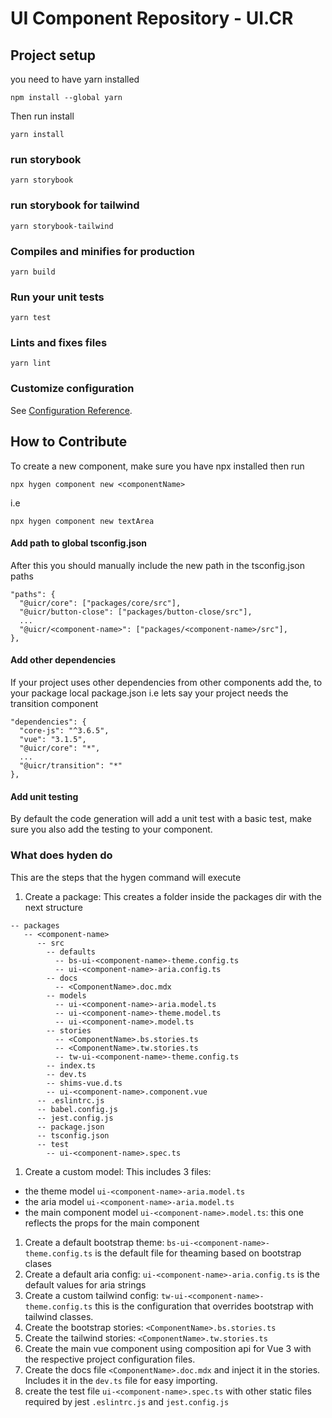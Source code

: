 # UI Component Repository - UI.CR

## Project setup
you need to have yarn installed
```
npm install --global yarn
```
Then run install
```
yarn install
```

### run storybook
```
yarn storybook
```

### run storybook for tailwind
```
yarn storybook-tailwind
```

### Compiles and minifies for production
```
yarn build
```

### Run your unit tests
```
yarn test
```

### Lints and fixes files
```
yarn lint
```

### Customize configuration
See [Configuration Reference](https://cli.vuejs.org/config/).


## How to Contribute
To create a new component, make sure you have npx installed
then run
```
npx hygen component new <componentName>
```
i.e
```
npx hygen component new textArea
```
#### Add path to global tsconfig.json
After this you should manually include the new path in the tsconfig.json paths
```
"paths": {
  "@uicr/core": ["packages/core/src"],
  "@uicr/button-close": ["packages/button-close/src"],
  ...
  "@uicr/<component-name>": ["packages/<component-name>/src"],
},
```

#### Add other dependencies
If your project uses other dependencies from other components add the, to your package local package.json
i.e lets say your project needs the transition component
```
"dependencies": {
  "core-js": "^3.6.5",
  "vue": "3.1.5",
  "@uicr/core": "*",
  ...
  "@uicr/transition": "*"
},
```

#### Add unit testing
By default the code generation will add a unit test with a basic test, make sure you also add the testing to your component.

### What does hyden do
This are the steps that the hygen command will execute
1. Create a package: This creates a folder inside the packages dir with the next structure
```
-- packages
   -- <component-name>
      -- src
        -- defaults
          -- bs-ui-<component-name>-theme.config.ts
          -- ui-<component-name>-aria.config.ts
        -- docs
          -- <ComponentName>.doc.mdx
        -- models
          -- ui-<component-name>-aria.model.ts
          -- ui-<component-name>-theme.model.ts
          -- ui-<component-name>.model.ts
        -- stories
          -- <ComponentName>.bs.stories.ts
          -- <ComponentName>.tw.stories.ts
          -- tw-ui-<component-name>-theme.config.ts
        -- index.ts
        -- dev.ts
        -- shims-vue.d.ts
        -- ui-<component-name>.component.vue
      -- .eslintrc.js
      -- babel.config.js
      -- jest.config.js
      -- package.json
      -- tsconfig.json
      -- test
        -- ui-<component-name>.spec.ts
```
1. Create a custom model: This includes 3 files:
  - the theme model `ui-<component-name>-aria.model.ts`
  - the aria model `ui-<component-name>-aria.model.ts`
  - the main component model `ui-<component-name>.model.ts`: this one reflects the props for the main component
1. Create a default bootstrap theme: `bs-ui-<component-name>-theme.config.ts` is the default file for theaming based on bootstrap clases
1. Create a default aria config: `ui-<component-name>-aria.config.ts` is the default values for aria strings
1. Create a custom tailwind config: `tw-ui-<component-name>-theme.config.ts` this is the configuration that overrides bootstrap with tailwind classes.
1. Create the bootstrap stories: `<ComponentName>.bs.stories.ts`
1. Create the tailwind stories: `<ComponentName>.tw.stories.ts`
1. Create the main vue component using composition api for Vue 3 with the respective project configuration files.
1. Create the docs file `<ComponentName>.doc.mdx` and inject it in the stories. Includes it in the `dev.ts` file for easy importing.
1. create the test file `ui-<component-name>.spec.ts` with other static files required by jest `.eslintrc.js` and `jest.config.js`